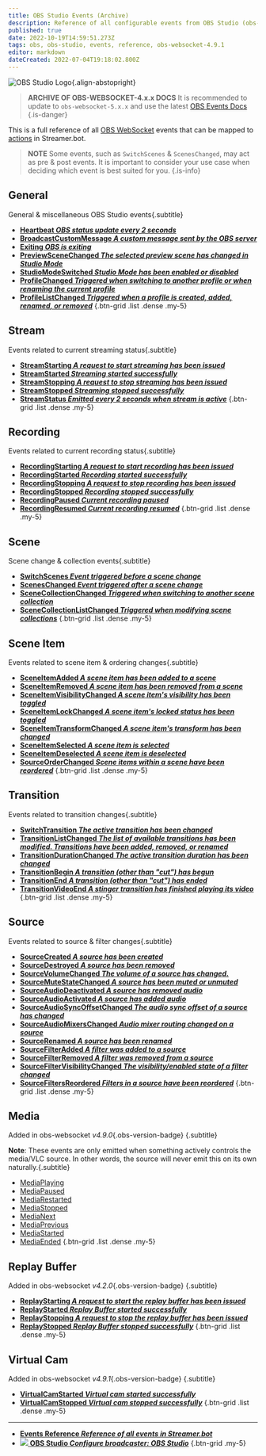 ```yaml
---
title: OBS Studio Events (Archive)
description: Reference of all configurable events from OBS Studio (obs-websocket-4.9.1)
published: true
date: 2022-10-19T14:59:51.273Z
tags: obs, obs-studio, events, reference, obs-websocket-4.9.1
editor: markdown
dateCreated: 2022-07-04T19:18:02.800Z
---
```


![OBS Studio Logo](https://streamer.bot/img/integrations/obs.svg){.align-abstopright}

> **ARCHIVE OF OBS-WEBSOCKET-4.x.x DOCS**
> It is recommended to update to `obs-websocket-5.x.x` and use the latest [OBS Events Docs](/en/Broadcasters/OBS/Events)
{.is-danger}

This is a full reference of all [OBS WebSocket](https://github.com/obsproject/obs-websocket/blob/4.x-current/docs/generated/protocol.md) events that can be mapped to [actions](/en/Actions) in Streamer.bot.

> **NOTE**
Some events, such as `SwitchScenes` & `ScenesChanged`, may act as pre & post events.
It is important to consider your use case when deciding which event is best suited for you.
{.is-info}

## General
General & miscellaneous OBS Studio events{.subtitle}
* [**Heartbeat *OBS status update every 2 seconds***](/en/Broadcasters/OBS/Archive/Events/Heartbeat)
* [**BroadcastCustomMessage *A custom message sent by the OBS server***](/en/Broadcasters/OBS/Archive/Events/BroadcastCustomMessage)
* [**Exiting *OBS is exiting***](/en/Broadcasters/OBS/Archive/Events/Exiting)
* [**PreviewSceneChanged *The selected preview scene has changed in Studio Mode***](/en/Broadcasters/OBS/Archive/Events/Studio-Mode/PreviewSceneChanged)
* [**StudioModeSwitched *Studio Mode has been enabled or disabled***](/en/Broadcasters/OBS/Archive/Events/Studio-Mode/StudioModeSwitched)
* [**ProfileChanged *Triggered when switching to another profile or when renaming the current profile***](/en/Broadcasters/OBS/Archive/Events/Profiles/ProfileChanged)
* [**ProfileListChanged *Triggered when a profile is created, added, renamed, or removed***](/en/Broadcasters/OBS/Archive/Events/Profiles/ProfileListChanged)
{.btn-grid .list .dense .my-5}

## Stream
Events related to current streaming status{.subtitle}
* [**StreamStarting *A request to start streaming has been issued***](/en/Broadcasters/OBS/Archive/Events/Streaming/StreamStarting)
* [**StreamStarted *Streaming started successfully***](/en/Broadcasters/OBS/Archive/Events/Streaming/StreamStarted)
* [**StreamStopping *A request to stop streaming has been issued***](/en/Broadcasters/OBS/Archive/Events/Streaming/StreamStopping)
* [**StreamStopped *Streaming stopped successfully***](/en/Broadcasters/OBS/Archive/Events/Streaming/StreamStopped)
* [**StreamStatus *Emitted every 2 seconds when stream is active***](/en/Broadcasters/OBS/Archive/Events/Streaming/StreamStatus)
{.btn-grid .list .dense .my-5}

## Recording
Events related to current recording status{.subtitle}
* [**RecordingStarting *A request to start recording has been issued***](/en/Broadcasters/OBS/Archive/Events/Recording/RecordingStarting)
* [**RecordingStarted *Recording started successfully***](/en/Broadcasters/OBS/Archive/Events/Recording/RecordingStarted)
* [**RecordingStopping *A request to stop recording has been issued***](/en/Broadcasters/OBS/Archive/Events/Recording/RecordingStopping)
* [**RecordingStopped *Recording stopped successfully***](/en/Broadcasters/OBS/Archive/Events/Recording/RecordingStopped)
* [**RecordingPaused *Current recording paused***](/en/Broadcasters/OBS/Archive/Events/Recording/RecordingPaused)
* [**RecordingResumed *Current recording resumed***](/en/Broadcasters/OBS/Archive/Events/Recording/RecordingResumed)
{.btn-grid .list .dense .my-5}

## Scene
Scene change & collection events{.subtitle}
* [**SwitchScenes *Event triggered **before** a scene change***](/en/Broadcasters/OBS/Archive/Events/Scenes/SwitchScenes)
* [**ScenesChanged *Event triggered **after** a scene change***](/en/Broadcasters/OBS/Archive/Events/Scenes/ScenesChanged)
* [**SceneCollectionChanged *Triggered when switching to another scene collection***](/en/Broadcasters/OBS/Archive/Events/Scenes/SceneCollectionChanged)
* [**SceneCollectionListChanged *Triggered when modifying scene collections***](/en/Broadcasters/OBS/Archive/Events/Scenes/SceneCollectionListChanged)
{.btn-grid .list .dense .my-5}

## Scene Item
Events related to scene item & ordering changes{.subtitle}
* [**SceneItemAdded *A scene item has been added to a scene***](/en/Broadcasters/OBS/Archive/Events/Scene-Items/SceneItemAdded)
* [**SceneItemRemoved *A scene item has been removed from a scene***](/en/Broadcasters/OBS/Archive/Events/Scene-Items/SceneItemRemoved)
* [**SceneItemVisibilityChanged *A scene item's visibility has been toggled***](/en/Broadcasters/OBS/Archive/Events/Scene-Items/SceneItemVisibilityChanged)
* [**SceneItemLockChanged *A scene item's locked status has been toggled***](/en/Broadcasters/OBS/Archive/Events/Scene-Items/SceneItemLockChanged)
* [**SceneItemTransformChanged *A scene item's transform has been changed***](/en/Broadcasters/OBS/Archive/Events/Scene-Items/SceneItemTransformChanged)
* [**SceneItemSelected *A scene item is selected***](/en/Broadcasters/OBS/Archive/Events/Scene-Items/SceneItemSelected)
* [**SceneItemDeselected *A scene item is deselected***](/en/Broadcasters/OBS/Archive/Events/Scene-Items/SceneItemDeselected)
* [**SourceOrderChanged *Scene items within a scene have been reordered***](/en/Broadcasters/OBS/Archive/Events/Scene-Items/SourceOrderChanged)
{.btn-grid .list .dense .my-5}

## Transition
Events related to transition changes{.subtitle}
* [**SwitchTransition *The active transition has been changed***](/en/Broadcasters/OBS/Archive/Events/Transitions/SwitchTransition)
* [**TransitionListChanged *The list of available transitions has been modified. Transitions have been added, removed, or renamed***](/en/Broadcasters/OBS/Archive/Events/Transitions/TransitionListChanged)
* [**TransitionDurationChanged *The active transition duration has been changed***](/en/Broadcasters/OBS/Archive/Events/Transitions/TransitionDurationChanged)
* [**TransitionBegin *A transition (other than "cut") has begun***](/en/Broadcasters/OBS/Archive/Events/Transitions/TransitionBegin)
* [**TransitionEnd *A transition (other than "cut") has ended***](/en/Broadcasters/OBS/Archive/Events/Transitions/TransitionEnd)
* [**TransitionVideoEnd *A stinger transition has finished playing its video***](/en/Broadcasters/OBS/Archive/Events/Transitions/TransitionVideoEnd)
{.btn-grid .list .dense .my-5}

## Source
Events related to source & filter changes{.subtitle}
* [**SourceCreated *A source has been created***](/en/Broadcasters/OBS/Archive/Events/Sources/SourceCreated)
* [**SourceDestroyed *A source has been removed***](/en/Broadcasters/OBS/Archive/Events/Sources/SourceDestroyed)
* [**SourceVolumeChanged *The volume of a source has changed.***](/en/Broadcasters/OBS/Archive/Events/Sources/SourceVolumeChanged)
* [**SourceMuteStateChanged *A source has been muted or unmuted***](/en/Broadcasters/OBS/Archive/Events/Sources/SourceMuteStateChanged)
* [**SourceAudioDeactivated *A source has removed audio***](/en/Broadcasters/OBS/Archive/Events/Sources/SourceAudioDeactivated)
* [**SourceAudioActivated *A source has added audio***](/en/Broadcasters/OBS/Archive/Events/Sources/SourceAudioActivated)
* [**SourceAudioSyncOffsetChanged *The audio sync offset of a source has changed***](/en/Broadcasters/OBS/Archive/Events/Sources/SourceAudioSyncOffsetChanged)
* [**SourceAudioMixersChanged *Audio mixer routing changed on a source***](/en/Broadcasters/OBS/Archive/Events/Sources/SourceAudioMixersChanged)
* [**SourceRenamed *A source has been renamed***](/en/Broadcasters/OBS/Archive/Events/Sources/SourceRenamed)
* [**SourceFilterAdded *A filter was added to a source***](/en/Broadcasters/OBS/Archive/Events/Sources/SourceFilterAdded)
* [**SourceFilterRemoved *A filter was removed from a source***](/en/Broadcasters/OBS/Archive/Events/Sources/SourceFilterRemoved)
* [**SourceFilterVisibilityChanged *The visibility/enabled state of a filter changed***](/en/Broadcasters/OBS/Archive/Events/Sources/SourceFilterVisibilityChanged)
* [**SourceFiltersReordered *Filters in a source have been reordered***](/en/Broadcasters/OBS/Archive/Events/Sources/SourceFiltersReordered)
{.btn-grid .list .dense .my-5}

## Media
Added in obs-websocket *v4.9.0*{.obs-version-badge} {.subtitle}

**Note**: These events are only emitted when something actively controls the media/VLC source. In other words, the source will never emit this on its own naturally.{.subtitle}
* [MediaPlaying](/en/Broadcasters/OBS/Archive/Events/Media/MediaPlaying)
* [MediaPaused](/en/Broadcasters/OBS/Archive/Events/Media/MediaPaused)
* [MediaRestarted](/en/Broadcasters/OBS/Archive/Events/Media/MediaRestarted)
* [MediaStopped](/en/Broadcasters/OBS/Archive/Events/Media/MediaStopped)
* [MediaNext](/en/Broadcasters/OBS/Archive/Events/Media/MediaNext)
* [MediaPrevious](/en/Broadcasters/OBS/Archive/Events/Media/MediaPrevious)
* [MediaStarted](/en/Broadcasters/OBS/Archive/Events/Media/MediaStarted)
* [MediaEnded](/en/Broadcasters/OBS/Archive/Events/Media/MediaEnded)
{.btn-grid .list .dense .my-5}

## Replay Buffer
Added in obs-websocket *v4.2.0*{.obs-version-badge} {.subtitle}
* [**ReplayStarting *A request to start the replay buffer has been issued***](/en/Broadcasters/OBS/Archive/Events/Replay-Buffer/ReplayStarting)
* [**ReplayStarted *Replay Buffer started successfully***](/en/Broadcasters/OBS/Archive/Events/Replay-Buffer/ReplayStarted)
* [**ReplayStopping *A request to stop the replay buffer has been issued***](/en/Broadcasters/OBS/Archive/Events/Replay-Buffer/ReplayStopping)
* [**ReplayStopped *Replay Buffer stopped successfully***](/en/Broadcasters/OBS/Archive/Events/Replay-Buffer/ReplayStopped)
{.btn-grid .list .dense .my-5}

## Virtual Cam
Added in obs-websocket *v4.9.1*{.obs-version-badge} {.subtitle}
* [**VirtualCamStarted *Virtual cam started successfully***](/en/Broadcasters/OBS/Archive/Events/Virtual-Cam/VirtualCamStarted)
* [**VirtualCamStopped *Virtual cam stopped successfully***](/en/Broadcasters/OBS/Archive/Events/Virtual-Cam/VirtualCamStopped)
{.btn-grid .list .dense .my-5}

---

* [<i class="mdi mdi-creation primary--text"></i> **Events Reference *Reference of all events in Streamer.bot***](/en/Events)
* [<img src="https://streamer.bot/img/integrations/obs.svg"/> **OBS Studio *Configure broadcaster: OBS Studio***](/en/Broadcasters/OBS)
{.btn-grid .my-5}